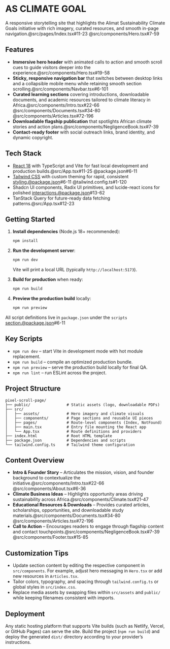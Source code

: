 # AS CLIMATE GOAL

A responsive storytelling site that highlights the Alimat Sustainability Climate Goals initiative with rich imagery, curated resources, and smooth in-page navigation.@src/pages/Index.tsx#11-23 @src/components/Hero.tsx#7-59

## Features

- **Immersive hero header** with animated calls to action and smooth scroll cues to guide visitors deeper into the experience.@src/components/Hero.tsx#19-58
- **Sticky, responsive navigation bar** that switches between desktop links and a collapsible mobile menu while retaining smooth section scrolling.@src/components/Navbar.tsx#6-101
- **Curated learning sections** covering introductions, downloadable documents, and academic resources tailored to climate literacy in Africa.@src/components/Intro.tsx#22-66 @src/components/Documents.tsx#34-80 @src/components/Articles.tsx#72-196
- **Downloadable flagship publication** that spotlights African climate stories and action plans.@src/components/NegligenceBook.tsx#7-39
- **Contact-ready footer** with social outreach links, brand identity, and dynamic copyright.

## Tech Stack

- [React 18](https://react.dev/) with TypeScript and Vite for fast local development and production builds.@src/App.tsx#11-25 @package.json#6-11
- [Tailwind CSS](https://tailwindcss.com/) with custom theming for rapid, consistent styling.@package.json#6-11 @tailwind.config.ts#1-120
- Shadcn UI components, Radix UI primitives, and lucide-react icons for polished interactions.@package.json#13-62
- TanStack Query for future-ready data fetching patterns.@src/App.tsx#12-23

## Getting Started

1. **Install dependencies** (Node.js 18+ recommended):

   ```bash
   npm install
   ```

2. **Run the development server**:

   ```bash
   npm run dev
   ```

   Vite will print a local URL (typically `http://localhost:5173`).

3. **Build for production** when ready:

   ```bash
   npm run build
   ```

4. **Preview the production build** locally:

   ```bash
   npm run preview
   ```

All script definitions live in `package.json` under the `scripts` section.@package.json#6-11

## Key Scripts

- `npm run dev` – start Vite in development mode with hot module replacement.
- `npm run build` – compile an optimized production bundle.
- `npm run preview` – serve the production build locally for final QA.
- `npm run lint` – run ESLint across the project.

## Project Structure

```
pixel-scroll-page/
├── public/                # Static assets (logo, downloadable PDFs)
├── src/
│   ├── assets/            # Hero imagery and climate visuals
│   ├── components/        # Page sections and reusable UI pieces
│   ├── pages/             # Route-level components (Index, NotFound)
│   ├── main.tsx           # Entry file mounting the React app
│   └── App.tsx            # Route definitions and providers
├── index.html             # Root HTML template
├── package.json           # Dependencies and scripts
└── tailwind.config.ts     # Tailwind theme configuration
```

## Content Overview

- **Intro & Founder Story** – Articulates the mission, vision, and founder background to contextualize the initiative.@src/components/Intro.tsx#22-66 @src/components/About.tsx#6-36
- **Climate Business Ideas** – Highlights opportunity areas driving sustainability across Africa.@src/components/Climate.tsx#21-47
- **Educational Resources & Downloads** – Provides curated articles, scholarships, opportunities, and downloadable study materials.@src/components/Documents.tsx#34-80 @src/components/Articles.tsx#72-196
- **Call to Action** – Encourages readers to engage through flagship content and contact touchpoints.@src/components/NegligenceBook.tsx#7-39 @src/components/Footer.tsx#15-85

## Customization Tips

- Update section content by editing the respective component in `src/components`. For example, adjust hero messaging in `Hero.tsx` or add new resources in `Articles.tsx`.
- Tailor colors, typography, and spacing through `tailwind.config.ts` or global styles in `src/index.css`.
- Replace media assets by swapping files within `src/assets` and `public/` while keeping filenames consistent with imports.

## Deployment

Any static hosting platform that supports Vite builds (such as Netlify, Vercel, or GitHub Pages) can serve the site. Build the project (`npm run build`) and deploy the generated `dist/` directory according to your provider’s instructions.

